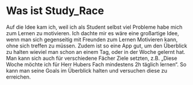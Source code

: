 # Was ist Study_Race
Auf die Idee kam ich, weil ich als Student selbst viel Probleme habe mich zum Lernen zu motivieren.
Ich dachte mir es wäre eine großartige Idee, wenn man sich gegenseitig mit Freunden zum Lernen Motivieren kann, ohne sich treffen zu müssen.
Zudem ist so eine App gut, um den Überblick zu halten wieviel man schon an einem Tag, oder in der Woche gelernt hat.
Man kann sich auch für verschiedene Fächer Ziele setzten, z.B. „Diese Woche möchte ich für Herr Hubers Fach mindestens 2h täglich lernen“.
So kann man seine Goals im Überblick halten und versuchen diese zu erreichen.
